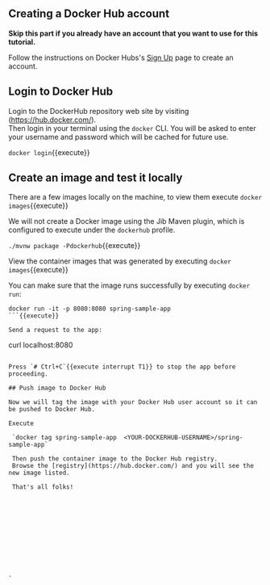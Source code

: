 <br>

## Creating a Docker Hub account

**Skip this part if you already have an account that you want to use for this tutorial.**

Follow the instructions on Docker Hubs's [Sign Up](https://hub.docker.com/signup) page to create an account.


## Login to Docker Hub

Login to the DockerHub repository web site by visiting (https://hub.docker.com/).  
Then login in your terminal using the `docker` CLI.
You will be asked to enter your username and password which will be cached for future use.

`docker login`{{execute}}

## Create an image and test it locally

There are a few images locally on the machine, to view them execute `docker images`{{execute}}

We will not create a Docker image using the Jib Maven plugin, which is configured to execute under the `dockerhub` profile.

`./mvnw package -Pdockerhub`{{execute}}


View the container images that was generated by executing `docker images`{{execute}}

You can make sure that the image runs successfully by executing `docker run`:

```
docker run -it -p 8080:8080 spring-sample-app
```{{execute}}

Send a request to the app:
```
curl localhost:8080
```{{execute T2}}

Press `# Ctrl+C`{{execute interrupt T1}} to stop the app before proceeding.

## Push image to Docker Hub

Now we will tag the image with your Docker Hub user account so it can be pushed to Docker Hub.

Execute

 `docker tag spring-sample-app  <YOUR-DOCKERHUB-USERNAME>/spring-sample-app` 
 
 Then push the container image to the Docker Hub registry.  
 Browse the [registry](https://hub.docker.com/) and you will see the new image listed.

 That's all folks!
 











`


